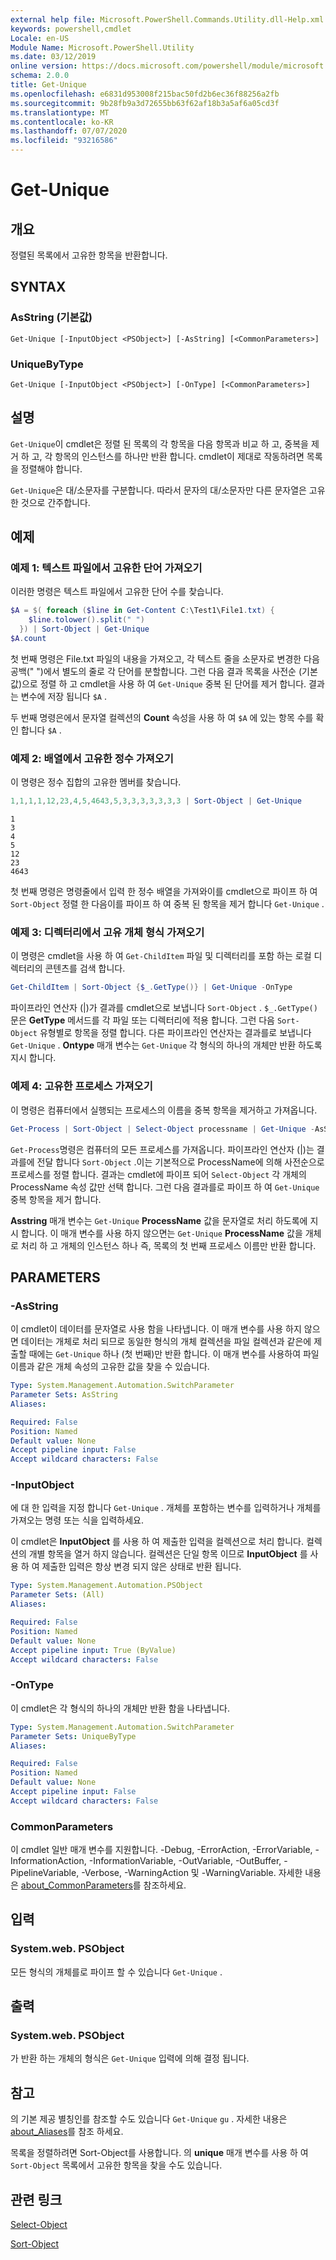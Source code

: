 ```yaml
---
external help file: Microsoft.PowerShell.Commands.Utility.dll-Help.xml
keywords: powershell,cmdlet
Locale: en-US
Module Name: Microsoft.PowerShell.Utility
ms.date: 03/12/2019
online version: https://docs.microsoft.com/powershell/module/microsoft.powershell.utility/get-unique?view=powershell-6&WT.mc_id=ps-gethelp
schema: 2.0.0
title: Get-Unique
ms.openlocfilehash: e6831d953008f215bac50fd2b6ec36f88256a2fb
ms.sourcegitcommit: 9b28fb9a3d72655bb63f62af18b3a5af6a05cd3f
ms.translationtype: MT
ms.contentlocale: ko-KR
ms.lasthandoff: 07/07/2020
ms.locfileid: "93216586"
---
```

# Get-Unique

## 개요
정렬된 목록에서 고유한 항목을 반환합니다.

## SYNTAX

### AsString (기본값)

```
Get-Unique [-InputObject <PSObject>] [-AsString] [<CommonParameters>]
```

### UniqueByType

```
Get-Unique [-InputObject <PSObject>] [-OnType] [<CommonParameters>]
```

## 설명

`Get-Unique`이 cmdlet은 정렬 된 목록의 각 항목을 다음 항목과 비교 하 고, 중복을 제거 하 고, 각 항목의 인스턴스를 하나만 반환 합니다. cmdlet이 제대로 작동하려면 목록을 정렬해야 합니다.

`Get-Unique`은 대/소문자를 구분합니다. 따라서 문자의 대/소문자만 다른 문자열은 고유한 것으로 간주합니다.

## 예제

### 예제 1: 텍스트 파일에서 고유한 단어 가져오기

이러한 명령은 텍스트 파일에서 고유한 단어 수를 찾습니다.

```powershell
$A = $( foreach ($line in Get-Content C:\Test1\File1.txt) {
    $line.tolower().split(" ")
  }) | Sort-Object | Get-Unique
$A.count
```

첫 번째 명령은 File.txt 파일의 내용을 가져오고, 각 텍스트 줄을 소문자로 변경한 다음 공백(" ")에서 별도의 줄로 각 단어를 분할합니다. 그런 다음 결과 목록을 사전순 (기본값)으로 정렬 하 고 cmdlet을 사용 하 여 `Get-Unique` 중복 된 단어를 제거 합니다. 결과는 변수에 저장 됩니다 `$A` .

두 번째 명령은에서 문자열 컬렉션의 **Count** 속성을 사용 하 여 `$A` 에 있는 항목 수를 확인 합니다 `$A` .

### 예제 2: 배열에서 고유한 정수 가져오기

이 명령은 정수 집합의 고유한 멤버를 찾습니다.

```powershell
1,1,1,1,12,23,4,5,4643,5,3,3,3,3,3,3,3 | Sort-Object | Get-Unique
```

```Output
1
3
4
5
12
23
4643
```

첫 번째 명령은 명령줄에서 입력 한 정수 배열을 가져와이를 cmdlet으로 파이프 하 여 `Sort-Object` 정렬 한 다음이를 파이프 하 여 중복 된 항목을 제거 합니다 `Get-Unique` .

### 예제 3: 디렉터리에서 고유 개체 형식 가져오기

이 명령은 cmdlet을 사용 하 여 `Get-ChildItem` 파일 및 디렉터리를 포함 하는 로컬 디렉터리의 콘텐츠를 검색 합니다.

```powershell
Get-ChildItem | Sort-Object {$_.GetType()} | Get-Unique -OnType
```

파이프라인 연산자 (|)가 결과를 cmdlet으로 보냅니다 `Sort-Object` . `$_.GetType()`문은 **GetType** 메서드를 각 파일 또는 디렉터리에 적용 합니다. 그런 다음 `Sort-Object` 유형별로 항목을 정렬 합니다. 다른 파이프라인 연산자는 결과를로 보냅니다 `Get-Unique` . **Ontype** 매개 변수는 `Get-Unique` 각 형식의 하나의 개체만 반환 하도록 지시 합니다.

### 예제 4: 고유한 프로세스 가져오기

이 명령은 컴퓨터에서 실행되는 프로세스의 이름을 중복 항목을 제거하고 가져옵니다.

```powershell
Get-Process | Sort-Object | Select-Object processname | Get-Unique -AsString
```

`Get-Process`명령은 컴퓨터의 모든 프로세스를 가져옵니다. 파이프라인 연산자 (|)는 결과를에 전달 합니다 `Sort-Object` .이는 기본적으로 ProcessName에 의해 사전순으로 프로세스를 정렬 합니다. 결과는 cmdlet에 파이프 되어 `Select-Object` 각 개체의 ProcessName 속성 값만 선택 합니다. 그런 다음 결과를로 파이프 하 여 `Get-Unique` 중복 항목을 제거 합니다.

**Asstring** 매개 변수는 `Get-Unique` **ProcessName** 값을 문자열로 처리 하도록에 지시 합니다.
이 매개 변수를 사용 하지 않으면는 `Get-Unique` **ProcessName** 값을 개체로 처리 하 고 개체의 인스턴스 하나 즉, 목록의 첫 번째 프로세스 이름만 반환 합니다.

## PARAMETERS

### -AsString

이 cmdlet이 데이터를 문자열로 사용 함을 나타냅니다. 이 매개 변수를 사용 하지 않으면 데이터는 개체로 처리 되므로 동일한 형식의 개체 컬렉션을 파일 컬렉션과 같은에 제출할 때에는 `Get-Unique` 하나 (첫 번째)만 반환 합니다. 이 매개 변수를 사용하여 파일 이름과 같은 개체 속성의 고유한 값을 찾을 수 있습니다.

```yaml
Type: System.Management.Automation.SwitchParameter
Parameter Sets: AsString
Aliases:

Required: False
Position: Named
Default value: None
Accept pipeline input: False
Accept wildcard characters: False
```

### -InputObject

에 대 한 입력을 지정 합니다 `Get-Unique` . 개체를 포함하는 변수를 입력하거나 개체를 가져오는 명령 또는 식을 입력하세요.

이 cmdlet은 **InputObject** 를 사용 하 여 제출한 입력을 컬렉션으로 처리 합니다. 컬렉션의 개별 항목을 열거 하지 않습니다. 컬렉션은 단일 항목 이므로 **InputObject** 를 사용 하 여 제출한 입력은 항상 변경 되지 않은 상태로 반환 됩니다.

```yaml
Type: System.Management.Automation.PSObject
Parameter Sets: (All)
Aliases:

Required: False
Position: Named
Default value: None
Accept pipeline input: True (ByValue)
Accept wildcard characters: False
```

### -OnType

이 cmdlet은 각 형식의 하나의 개체만 반환 함을 나타냅니다.

```yaml
Type: System.Management.Automation.SwitchParameter
Parameter Sets: UniqueByType
Aliases:

Required: False
Position: Named
Default value: None
Accept pipeline input: False
Accept wildcard characters: False
```

### CommonParameters

이 cmdlet 일반 매개 변수를 지원합니다. -Debug, -ErrorAction, -ErrorVariable, -InformationAction, -InformationVariable, -OutVariable, -OutBuffer, -PipelineVariable, -Verbose, -WarningAction 및 -WarningVariable. 자세한 내용은 [about_CommonParameters](https://go.microsoft.com/fwlink/?LinkID=113216)를 참조하세요.

## 입력

### System.web. PSObject

모든 형식의 개체를로 파이프 할 수 있습니다 `Get-Unique` .

## 출력

### System.web. PSObject

가 반환 하는 개체의 형식은 `Get-Unique` 입력에 의해 결정 됩니다.

## 참고

의 기본 제공 별칭인를 참조할 수도 있습니다 `Get-Unique` `gu` . 자세한 내용은 [about_Aliases](../Microsoft.PowerShell.Core/About/about_Aliases.md)를 참조 하세요.

목록을 정렬하려면 Sort-Object를 사용합니다. 의 **unique** 매개 변수를 사용 하 여 `Sort-Object` 목록에서 고유한 항목을 찾을 수도 있습니다.

## 관련 링크

[Select-Object](Select-Object.md)

[Sort-Object](Sort-Object.md)
